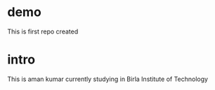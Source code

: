 # demo
This is first repo created
# intro
This is aman kumar currently studying in Birla Institute of Technology